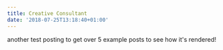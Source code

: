 ```yaml
---
title: Creative Consultant
date: '2018-07-25T13:18:40+01:00'
---
```

another test posting to get over 5 example posts to see how it's rendered!
